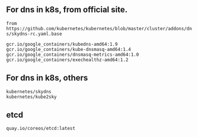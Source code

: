 ## For dns in k8s, from official site.
`from https://github.com/kubernetes/kubernetes/blob/master/cluster/addons/dns/skydns-rc.yaml.base`
```
gcr.io/google_containers/kubedns-amd64:1.9
gcr.io/google_containers/kube-dnsmasq-amd64:1.4
gcr.io/google_containers/dnsmasq-metrics-amd64:1.0
gcr.io/google_containers/exechealthz-amd64:1.2
```
## For dns in k8s, others
```
kubernetes/skydns
kubernetes/kube2sky
```

## etcd
```
quay.io/coreos/etcd:latest
```
